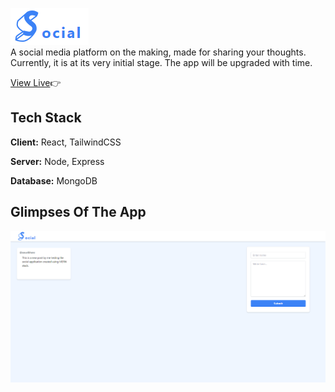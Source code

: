 !['Social Home Page'](./images/social-full-logo.png) <br />
A social media platform on the making, made for sharing your thoughts. Currently, it is at its very initial stage. The app will be upgraded with time.

[View Live](https://62bdc0cad1820f0008016f2f--remarkable-cat-0ff7ca.netlify.app/):point_right:

## Tech Stack

**Client:** React, TailwindCSS

**Server:** Node, Express

**Database:** MongoDB

## Glimpses Of The App

!['Home Page'](./images/social-home-page.png)
